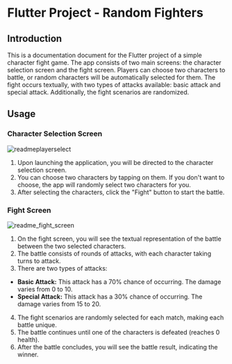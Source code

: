 # Flutter Project - Random Fighters

## Introduction
This is a documentation document for the Flutter project of a simple character fight game. The app consists of two main screens: the character selection screen and the fight screen. Players can choose two characters to battle, or random characters will be automatically selected for them. The fight occurs textually, with two types of attacks available: basic attack and special attack. Additionally, the fight scenarios are randomized.

## Usage
### Character Selection Screen

![readmeplayerselect](https://github.com/Monguilhott/random-fighters/assets/34020950/dd7829a9-23dc-473f-afb1-f20f82c7dac1)

1. Upon launching the application, you will be directed to the character selection screen.
2. You can choose two characters by tapping on them. If you don't want to choose, the app will randomly select two characters for you.
3. After selecting the characters, click the "Fight" button to start the battle.

### Fight Screen

![readme_fight_screen](https://github.com/Monguilhott/random-fighters/assets/34020950/38078ff4-2d2c-43d4-8f15-257f99ed10b2)

1. On the fight screen, you will see the textual representation of the battle between the two selected characters.
2. The battle consists of rounds of attacks, with each character taking turns to attack.
3. There are two types of attacks:
- **Basic Attack:** This attack has a 70% chance of occurring. The damage varies from 0 to 10.
- **Special Attack:** This attack has a 30% chance of occurring. The damage varies from 15 to 20.
4. The fight scenarios are randomly selected for each match, making each battle unique.
5. The battle continues until one of the characters is defeated (reaches 0 health).
6. After the battle concludes, you will see the battle result, indicating the winner.
